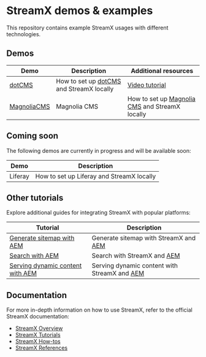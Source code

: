 # StreamX demos & examples

This repository contains example StreamX usages with different technologies.

## Demos

| Demo                                | Description | Additional resources |
|-------------------------------------| ------- | ------- |
| [dotCMS](./dotcms/README.md)        | How to set up [dotCMS](https://www2.dotcms.com/docs/latest/table-of-contents) and StreamX locally | [Video tutorial](https://www.streamx.dev/technical-blog/2024/dotcms-streamx-video-tutorial.html?utm_source=github&utm_medium=readme&utm_campaign=streamx-examples) |
| [MagnoliaCMS](./magnolia/README.md) | Magnolia CMS | How to set up [Magnolia CMS](https://docs.magnolia-cms.com/product-docs/6.3/getting-started-with-magnolia/) and StreamX locally |

## Coming soon

The following demos are currently in progress and will be available soon:

| Demo | Description |
| -------- | ------- |
| Liferay |  How to set up Liferay and StreamX locally |

## Other tutorials

Explore additional guides for integrating StreamX with popular platforms:

| Tutorial | Description |
| -------- | ------- |
| [Generate sitemap with AEM](https://www.streamx.dev/guides/main/generate-sitemap-aem-tutorial.html?utm_source=github&utm_medium=readme&utm_campaign=streamx-examples) | Generate sitemap with StreamX and [AEM](https://experienceleague.adobe.com/en/docs/experience-manager-65) |
| [Search with AEM](https://www.streamx.dev/guides/main/search-with-streamx-and-aem-tutorial.html?utm_source=github&utm_medium=readme&utm_campaign=streamx-examples) | Search with StreamX and [AEM](https://experienceleague.adobe.com/en/docs/experience-manager-65) |
| [Serving dynamic content with AEM](https://www.streamx.dev/guides/main/serving-dynamic-content-aem-tutorial.html?utm_source=github&utm_medium=readme&utm_campaign=streamx-examples) | Serving dynamic content with StreamX and [AEM](https://experienceleague.adobe.com/en/docs/experience-manager-65) |

## Documentation

For more in-depth information on how to use StreamX, refer to the official StreamX documentation:

- [StreamX Overview](https://www.streamx.dev/guides/main/digital-experience-mesh-overview-concept.html?utm_source=github&utm_medium=readme&utm_campaign=streamx-examples)
- [StreamX Tutorials](https://www.streamx.dev/guides/main/build-data-aggregation-tutorial.html?utm_source=github&utm_medium=readme&utm_campaign=streamx-examples)
- [StreamX How-tos](https://www.streamx.dev/guides/main/set-up-streamx-from-mesh-on-kind-cluster.html?utm_source=github&utm_medium=readme&utm_campaign=streamx-examples)
- [StreamX References](https://www.streamx.dev/guides/main/delivery-service-reference.html?utm_source=github&utm_medium=readme&utm_campaign=streamx-examples)
